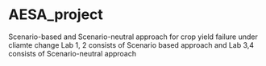 # AESA_project
Scenario-based and Scenario-neutral approach for crop yield failure under cliamte change
Lab 1, 2 consists of Scenario based approach and Lab 3,4 consists of Scenario-neutral approach
